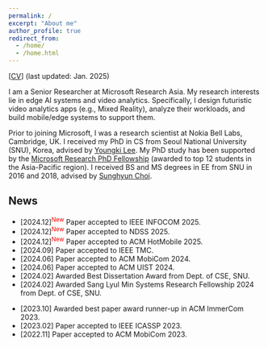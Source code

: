 ```yaml
---
permalink: /
excerpt: "About me"
author_profile: true
redirect_from: 
  - /home/
  - /home.html
---
```


[[CV](https://juheonyi.github.io/files/JuheonYi_CV.pdf)] (last updated: Jan. 2025)

I am a Senior Researcher at Microsoft Research Asia. My research interests lie in edge AI systems and video analytics. Specifically, I design futuristic video analytics apps (e.g., Mixed Reality), analyze their workloads, and build mobile/edge systems to support them.

Prior to joining Microsoft, I was a research scientist at Nokia Bell Labs, Cambridge, UK. I received my PhD in CS from Seoul National University (SNU), Korea, advised by [Youngki Lee](http://youngkilee.blogspot.com/). My PhD study has been supported by the [Microsoft Research PhD Fellowship](https://www.microsoft.com/en-us/research/academic-program/fellowships-microsoft-research-asia/#!fellows) (awarded to top 12 students in the Asia-Pacific region).
I received BS and MS degrees in EE from SNU in 2016 and 2018, advised by [Sunghyun Choi](https://sites.google.com/view/sunghyun-chois-home). 

## News

* [2024.12]<sup><span style="color:red">New</span></sup> Paper accepted to IEEE INFOCOM 2025.
* [2024.12]<sup><span style="color:red">New</span></sup> Paper accepted to NDSS 2025.
* [2024.12]<sup><span style="color:red">New</span></sup> Paper accepted to ACM HotMobile 2025.
* [2024.09] Paper accepted to IEEE TMC.
* [2024.06] Paper accepted to ACM MobiCom 2024.
* [2024.06] Paper accepted to ACM UIST 2024.
* [2024.02] Awarded Best Dissertation Award from Dept. of CSE, SNU.
* [2024.02] Awarded Sang Lyul Min Systems Research Fellowship 2024 from Dept. of CSE, SNU.
<!-- * [2023.12] Joined Nokia Bell Labs, Cambridge, UK as research scientist. -->
* [2023.10] Awarded best paper award runner-up in ACM ImmerCom 2023.
* [2023.02] Paper accepted to IEEE ICASSP 2023.
* [2022.11] Paper accepted to ACM MobiCom 2023.
<!-- * [2022.06] Awarded Best Graduate Student Award 2022 from BK21 SNU. -->
<!-- * [2022.05] Paper accepted to IEEE TMC. --> 
<!-- * [2022.02] Awarded Star Researcher Award 2021 from Dept. of CSE, SNU. -->
<!-- * [2021.12] Paper accepted to IEEE INFOCOM 2022. -->
<!-- * [2021.08] Awarded [AI Star Fellowship 2021](https://aiis.snu.ac.kr/bbs/board.php?bo_table=sub4_3&sca=2021) from the AI Institute of SNU. -->
<!-- * [2021.06] Awarded best paper award in [ACM Students in MobiSys Workshop 2021](http://www.people.vcu.edu/~barahoueipash/SMS/SMS.html). -->
<!-- * [2021.05] Awarded Global PhD Fellowship 2021 from National Research Foundation of Korea. -->
<!-- * [2020.11] Awarded [Microsoft Research Ph.D. Fellowship 2020](https://www.microsoft.com/en-us/research/academic-program/fellowships-microsoft-research-asia/#!fellows). -->
<!-- * [2020.06] Two papers accepted to ACM MobiCom 2020 winter round. --> 
<!-- * [2019.10] Paper accepted to ACM MobiCom 2020 summer round. -->

<!--* [2022.06] Serving as ACM SenSys 2022 Shadow PC.-->
<!--* [2021.10] Serving as EuroSys 2022 Shadow PC.-->
<!-- . -->

